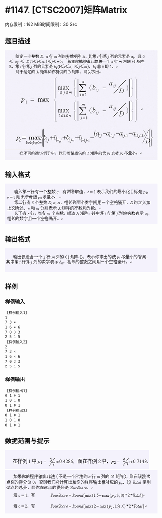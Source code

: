 # #1147. [CTSC2007]矩阵Matrix

内存限制：162 MiB时间限制：30 Sec

## 题目描述

![](images/1147_1.jpg)

## 输入格式

![](images/1147_2.jpg)

## 输出格式

![](images/1147_3.jpg)

## 样例

### 样例输入

    
    【样例输入1】
    1
    7 3 4
    1 6 4 6
    7 0 3 3
    2 5 1 5
    【样例输入2】
    2
    7 3 4
    1 6 4 6
    7 0 3 3
    2 5 1 5
    
    

### 样例输出

    
    【样例输出1】
    0 1 0 1 
    1 0 1 0 
    0 1 0 1
    【样例输出2】
    0 1 0 1 
    1 0 1 0 
    0 1 0 1
    
    

## 数据范围与提示

![](images/1147_5.jpg)![](images/1147_4.jpg)
